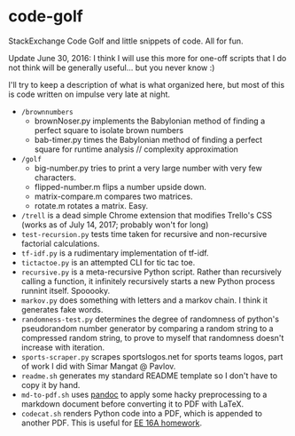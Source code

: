 code-golf
=========

StackExchange Code Golf and little snippets of code. All for fun.

Update June 30, 2016: I think I will use this more for one-off scripts that I do not think will be generally useful... but you never know :)

I'll try to keep a description of what is what organized here, but most of this is code written on impulse very late at night.

+ `/brownnumbers`
    + brownNoser.py implements the Babylonian method of finding a perfect square to isolate brown numbers
    + bab-timer.py times the Babylonian method of finding a perfect square for runtime analysis // complexity approximation
+ `/golf`
	+ big-number.py tries to print a very large number with very few characters.
	+ flipped-number.m flips a number upside down.
	+ matrix-compare.m compares two matrices.
	+ rotate.m rotates a matrix. Easy.
+ `/trell` is a dead simple Chrome extension that modifies Trello's CSS (works as of July 14, 2017; probably won't for long)
+ `test-recursion.py` tests time taken for recursive and non-recursive factorial calculations.
+ `tf-idf.py` is a rudimentary implementation of tf-idf.
+ `tictactoe.py` is an attempted CLI for tic tac toe.
+ `recursive.py` is a meta-recursive Python script. Rather than recursively calling a function, it infinitely recursively starts a new Python process runnint itself. Spooooky.
+ `markov.py` does something with letters and a markov chain. I think it generates fake words.
+ `randomness-test.py` determines the degree of randomness of python's pseudorandom number generator by comparing a random string to a compressed random string, to prove to myself that randomness doesn't increase with iteration.
+ `sports-scraper.py` scrapes sportslogos.net for sports teams logos, part of work I did with Simar Mangat @ Pavlov.
+ `readme.sh` generates my standard README template so I don't have to copy it by hand.
+ `md-to-pdf.sh` uses [pandoc](http://pandoc.org/) to apply some hacky preprocessing to a markdown document before converting it to PDF with LaTeX.
+ `codecat.sh` renders Python code into a PDF, which is appended to another PDF. This is useful for [EE 16A homework](http://inst.eecs.berkeley.edu/~ee16a/sp18/).